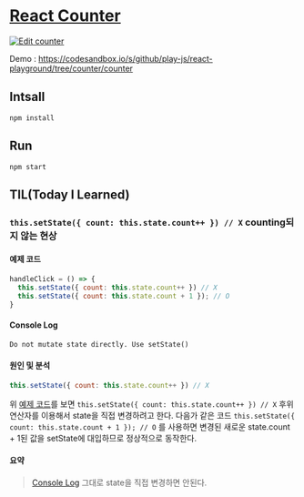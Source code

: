 # [React Counter](https://github.com/play-js/react-playground/counter)

[![Edit counter](https://codesandbox.io/static/img/play-codesandbox.svg)](https://codesandbox.io/s/github/play-js/react-playground/tree/counter/counter)

Demo : https://codesandbox.io/s/github/play-js/react-playground/tree/counter/counter

## Intsall 
```
npm install
```

## Run
```
npm start
```

## TIL(Today I Learned)

### `this.setState({ count: this.state.count++ }) // X` counting되지 않는 현상

#### 예제 코드
```js
handleClick = () => {
  this.setState({ count: this.state.count++ }) // X
  this.setState({ count: this.state.count + 1 }); // O
}
```

#### Console Log
```
Do not mutate state directly. Use setState()
```

#### 원인 및 분석
```js
this.setState({ count: this.state.count++ }) // X
```

위 [예제 코드](#예제-코드)를 보면 `this.setState({ count: this.state.count++ }) // X` 후위연산자를 이용해서 state을 직접 변경하려고 한다. 다음가 같은 코드 `this.setState({ count: this.state.count + 1 }); // O` 를 사용하면 변경된 새로운 state.count + 1된 값을 setState에 대입하므로 정상적으로 동작한다.

#### 요약
>[Console Log](#console-log) 그대로 state을 직접 변경하면 안된다.